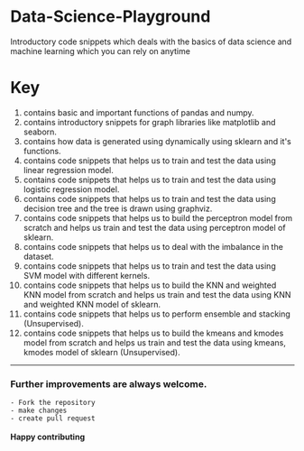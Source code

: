 # Data-Science-Playground
Introductory code snippets which deals with the basics of data science and machine learning which you can rely on anytime

# Key 
1. contains basic and important functions of pandas and numpy.
2. contains introductory snippets for graph libraries like matplotlib and seaborn.
3. contains how data is generated using dynamically using sklearn and it's functions.
4. contains code snippets that helps us to train and test the data using linear regression model.
5. contains code snippets that helps us to train and test the data using logistic regression model.
6. contains code snippets that helps us to train and test the data using decision tree and the tree is drawn using graphviz.
7. contains code snippets that helps us to build the perceptron model from scratch and helps us train and test the data using perceptron model of sklearn.
9. contains code snippets that helps us to deal with the imbalance in the dataset.
10. contains code snippets that helps us to train and test the data using SVM model with different kernels.
11. contains code snippets that helps us to build the KNN and weighted KNN model from scratch and helps us train and test the data using KNN and weighted KNN model of sklearn.
12. contains code snippets that helps us to perform ensemble and stacking (Unsupervised).
13. contains code snippets that helps us to build the kmeans and kmodes model from scratch and helps us train and test the data using kmeans, kmodes model of sklearn (Unsupervised).
<hr>

### Further improvements are always welcome. 
```- Fork the repository```<br>
```- make changes```<br>
```- create pull request```<br>
<br>
**Happy contributing**<br>
